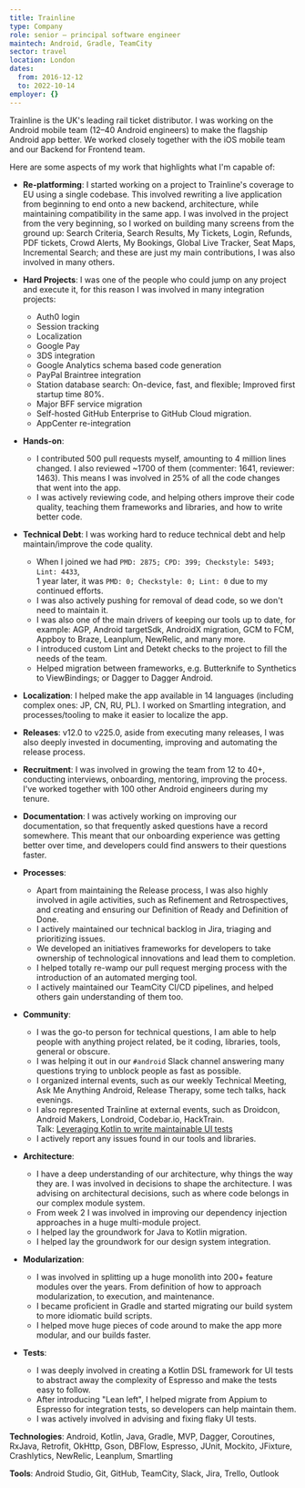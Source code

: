 ```yaml
---
title: Trainline
type: Company
role: senior – principal software engineer
maintech: Android, Gradle, TeamCity
sector: travel
location: London
dates:
  from: 2016-12-12
  to: 2022-10-14
employer: {}
---
```


Trainline is the UK's leading rail ticket distributor. I was working on the Android mobile team (12–40 Android engineers) to make the flagship Android app better. We worked closely together with the iOS mobile team and our Backend for Frontend team.

Here are some aspects of my work that highlights what I'm capable of:
 * **Re-platforming**: I started working on a project to Trainline's coverage to EU using a single codebase. This involved rewriting a live application from beginning to end onto a new backend, architecture, while maintaining compatibility in the same app. I was involved in the project from the very beginning, so I worked on building many screens from the ground up: Search Criteria, Search Results, My Tickets, Login, Refunds, PDF tickets, Crowd Alerts, My Bookings, Global Live Tracker, Seat Maps, Incremental Search; and these are just my main contributions, I was also involved in many others.
 * **Hard Projects**: I was one of the people who could jump on any project and execute it, for this reason I was involved in many integration projects:
   * Auth0 login
   * Session tracking
   * Localization
   * Google Pay
   * 3DS integration
   * Google Analytics schema based code generation
   * PayPal Braintree integration
   * Station database search: On-device, fast, and flexible; Improved first startup time 80%.
   * Major BFF service migration
   * Self-hosted GitHub Enterprise to GitHub Cloud migration.
   * AppCenter re-integration

 * **Hands-on**:
   * I contributed 500 pull requests myself, amounting to 4 million lines changed. I also reviewed ~1700 of them (commenter: 1641, reviewer: 1463). This means I was involved in 25% of all the code changes that went into the app.
   * I was actively reviewing code, and helping others improve their code quality, teaching them frameworks and libraries, and how to write better code.
 * **Technical Debt**: I was working hard to reduce technical debt and help maintain/improve the code quality.
   * When I joined we had `PMD: 2875; CPD: 399; Checkstyle: 5493; Lint: 4433`,  
     1 year later, it was `PMD: 0; Checkstyle: 0; Lint: 0` due to my continued efforts.
   * I was also actively pushing for removal of dead code, so we don't need to maintain it.
   * I was also one of the main drivers of keeping our tools up to date, for example: AGP, Android targetSdk, AndroidX migration, GCM to FCM, Appboy to Braze, Leanplum, NewRelic, and many more.
   * I introduced custom Lint and Detekt checks to the project to fill the needs of the team.
   * Helped migration between frameworks, e.g. Butterknife to Synthetics to ViewBindings; or Dagger to Dagger Android.
 * **Localization**: I helped make the app available in 14 languages (including complex ones: JP, CN, RU, PL). I worked on Smartling integration, and processes/tooling to make it easier to localize the app.
 * **Releases**: v12.0 to v225.0, aside from executing many releases, I was also deeply invested in documenting, improving and automating the release process.
 * **Recruitment**: I was involved in growing the team from 12 to 40+, conducting interviews, onboarding, mentoring, improving the process. I've worked together with 100 other Android engineers during my tenure.
 * **Documentation**: I was actively working on improving our documentation, so that frequently asked questions have a record somewhere. This meant that our onboarding experience was getting better over time, and developers could find answers to their questions faster.
 * **Processes**:
   * Apart from maintaining the Release process, I was also highly involved in agile activities, such as Refinement and Retrospectives, and creating and ensuring our Definition of Ready and Definition of Done.
   * I actively maintained our technical backlog in Jira, triaging and prioritizing issues.
   * We developed an initiatives frameworks for developers to take ownership of technological innovations and lead them to completion.
   * I helped totally re-wamp our pull request merging process with the introduction of an automated merging tool.
   * I actively maintained our TeamCity CI/CD pipelines, and helped others gain understanding of them too.
 * **Community**:
   * I was the go-to person for technical questions, I am able to help people with anything project related, be it coding, libraries, tools, general or obscure.
   * I was helping it out in our `#android` Slack channel answering many questions trying to unblock people as fast as possible.
   * I organized internal events, such as our weekly Technical Meeting, Ask Me Anything Android, Release Therapy, some tech talks, hack evenings.
   * I also represented Trainline at external events, such as Droidcon, Android Makers, Londroid, Codebar.io, HackTrain.  
     Talk: [Leveraging Kotlin to write maintainable UI tests](https://www.youtube.com/watch?v=wlb3lg5JocA)
   * I actively report any issues found in our tools and libraries.
 * **Architecture**:
   * I have a deep understanding of our architecture, why things the way they are. I was involved in decisions to shape the architecture. I was advising on architectural decisions, such as where code belongs in our complex module system.
   * From week 2 I was involved in improving our dependency injection approaches in a huge multi-module project.
   * I helped lay the groundwork for Java to Kotlin migration.
   * I helped lay the groundwork for our design system integration.
 * **Modularization**:
     * I was involved in splitting up a huge monolith into 200+ feature modules over the years. From definition of how to approach modularization, to execution, and maintenance.
     * I became proficient in Gradle and started migrating our build system to more idiomatic build scripts.
     * I helped move huge pieces of code around to make the app more modular, and our builds faster.
 * **Tests**:
     * I was deeply involved in creating a Kotlin DSL framework for UI tests to abstract away the complexity of Espresso and make the tests easy to follow.
     * After introducing "Lean left", I helped migrate from Appium to Espresso for integration tests, so developers can help maintain them.
     * I was actively involved in advising and fixing flaky UI tests.

**Technologies**: Android, Kotlin, Java, Gradle, MVP, Dagger, Coroutines, RxJava, Retrofit, OkHttp, Gson, DBFlow, Espresso, JUnit, Mockito, JFixture, Crashlytics, NewRelic, Leanplum, Smartling

**Tools**: Android Studio, Git, GitHub, TeamCity, Slack, Jira, Trello, Outlook
